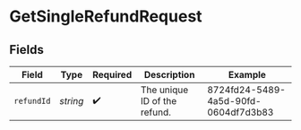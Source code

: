 # GetSingleRefundRequest


## Fields

| Field                                | Type                                 | Required                             | Description                          | Example                              |
| ------------------------------------ | ------------------------------------ | ------------------------------------ | ------------------------------------ | ------------------------------------ |
| `refundId`                           | *string*                             | :heavy_check_mark:                   | The unique ID of the refund.         | 8724fd24-5489-4a5d-90fd-0604df7d3b83 |